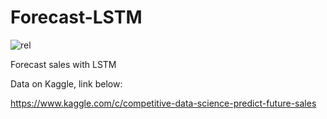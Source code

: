 # Forecast-LSTM

![rel](http://storage.googleapis.com/kaggle-competitions/kaggle/8587/logos/thumb76_76.png)


Forecast sales with LSTM

Data on Kaggle, link below:

https://www.kaggle.com/c/competitive-data-science-predict-future-sales
